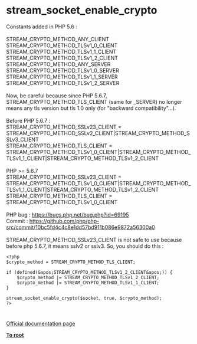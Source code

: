 # stream_socket_enable_crypto



Constants added in PHP 5.6 :<br><br>STREAM_CRYPTO_METHOD_ANY_CLIENT<br>STREAM_CRYPTO_METHOD_TLSv1_0_CLIENT<br>STREAM_CRYPTO_METHOD_TLSv1_1_CLIENT<br>STREAM_CRYPTO_METHOD_TLSv1_2_CLIENT<br>STREAM_CRYPTO_METHOD_ANY_SERVER<br>STREAM_CRYPTO_METHOD_TLSv1_0_SERVER<br>STREAM_CRYPTO_METHOD_TLSv1_1_SERVER<br>STREAM_CRYPTO_METHOD_TLSv1_2_SERVER<br><br>Now, be careful because since PHP 5.6.7, STREAM_CRYPTO_METHOD_TLS_CLIENT (same for _SERVER) no longer means any tls version but tls 1.0 only (for "backward compatibility"...).<br><br>Before PHP 5.6.7 :<br>STREAM_CRYPTO_METHOD_SSLv23_CLIENT = STREAM_CRYPTO_METHOD_SSLv2_CLIENT|STREAM_CRYPTO_METHOD_SSLv3_CLIENT<br>STREAM_CRYPTO_METHOD_TLS_CLIENT = STREAM_CRYPTO_METHOD_TLSv1_0_CLIENT|STREAM_CRYPTO_METHOD_TLSv1_1_CLIENT|STREAM_CRYPTO_METHOD_TLSv1_2_CLIENT<br><br>PHP &gt;= 5.6.7<br>STREAM_CRYPTO_METHOD_SSLv23_CLIENT = STREAM_CRYPTO_METHOD_TLSv1_0_CLIENT|STREAM_CRYPTO_METHOD_TLSv1_1_CLIENT|STREAM_CRYPTO_METHOD_TLSv1_2_CLIENT<br>STREAM_CRYPTO_METHOD_TLS_CLIENT = STREAM_CRYPTO_METHOD_TLSv1_0_CLIENT<br><br>PHP bug : https://bugs.php.net/bug.php?id=69195<br>Commit : https://github.com/php/php-src/commit/10bc5fd4c4c8e1dd57bd911b086e9872a56300a0<br><br>STREAM_CRYPTO_METHOD_SSLv23_CLIENT is not safe to use because before php 5.6.7, it means sslv2 or sslv3. So, you should do this :<br>

```
<?php
$crypto_method = STREAM_CRYPTO_METHOD_TLS_CLIENT;

if (defined(&apos;STREAM_CRYPTO_METHOD_TLSv1_2_CLIENT&apos;)) {
    $crypto_method |= STREAM_CRYPTO_METHOD_TLSv1_2_CLIENT;
    $crypto_method |= STREAM_CRYPTO_METHOD_TLSv1_1_CLIENT;
}

stream_socket_enable_crypto($socket, true, $crypto_method);
?>
```
  

#

[Official documentation page](https://www.php.net/manual/en/function.stream-socket-enable-crypto.php)

**[To root](/README.md)**
